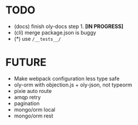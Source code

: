 
# TODO

- (docs) finish oly-docs step 1. **[IN PROGRESS]**
- (cli) merge package.json is buggy
- (*) use `/__tests__/`

# FUTURE

- Make webpack configuration less type safe
- oly-orm with objection.js + oly-json, not typeorm
- pixie auto route
- amqp retry
- pagination
- mongo/orm local
- mongo/orm rest
